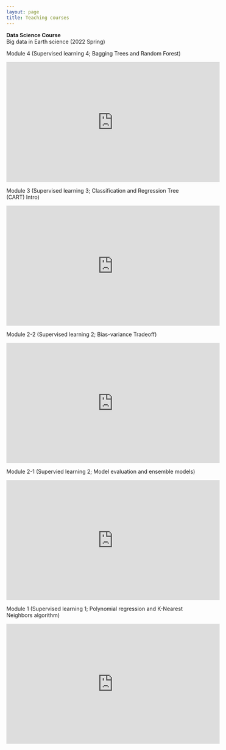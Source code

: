```yaml
---
layout: page
title: Teaching courses
---
```


__Data Science Course__<br/>
Big data in Earth science (2022 Spring)<br/>


Module 4 (Supervised learning 4;  Bagging Trees and Random Forest)
<p align="center">
<iframe width="560" height="315" src="https://www.youtube.com/embed/XeDZSvfZHcE" title="YouTube video player" frameborder="0" allow="accelerometer; autoplay; clipboard-write; encrypted-media; gyroscope; picture-in-picture" allowfullscreen></iframe>
</p>

Module 3 (Supervised learning 3; Classification and Regression Tree (CART) Intro)
<p align="center">
<iframe width="560" height="315" src="https://www.youtube.com/embed/_i4pcj9PCqA" title="YouTube video player" frameborder="0" allow="accelerometer; autoplay; clipboard-write; encrypted-media; gyroscope; picture-in-picture" allowfullscreen></iframe>
</p>

Module 2-2 (Supervised learning 2; Bias-variance Tradeoff)
<p align="center">
<iframe width="560" height="315" src="https://www.youtube.com/embed/lW3vnN40bNM" title="YouTube video player" frameborder="0" allow="accelerometer; autoplay; clipboard-write; encrypted-media; gyroscope; picture-in-picture" allowfullscreen></iframe>
</p>

Module 2-1 (Supervied learning 2; Model evaluation and ensemble models)
<p align="center">
<iframe width="560" height="315" src="https://www.youtube.com/embed/uWaRqxQmoo8" title="YouTube video player" frameborder="0" allow="accelerometer; autoplay; clipboard-write; encrypted-media; gyroscope; picture-in-picture" allowfullscreen></iframe>
</p>

Module 1 (Supervised learning 1; Polynomial regression and K-Nearest Neighbors algorithm)
<p align="center">
<iframe width="560" height="315" src="https://www.youtube.com/embed/04_hEsTFeUg" title="YouTube video player" frameborder="0" allow="accelerometer; autoplay; clipboard-write; encrypted-media; gyroscope; picture-in-picture" allowfullscreen></iframe>
</p>
